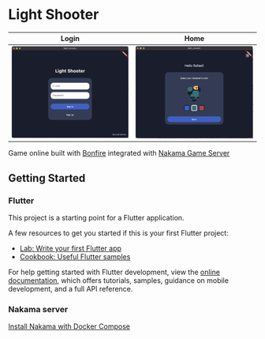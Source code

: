 # Light Shooter 




| Login  | Home |
| ------------- | ------------- |
| ![](https://github.com/RafaelBarbosatec/light_shooter/blob/nakama/imgs/login_screen_shot.png)  | ![](https://github.com/RafaelBarbosatec/light_shooter/blob/nakama/imgs/home_screen_shot.png)  |

Game online built with [Bonfire](https://bonfire-engine.github.io/) integrated with [Nakama Game Server](https://flutter-nakama.gitbook.io/)

## Getting Started

### Flutter

This project is a starting point for a Flutter application.

A few resources to get you started if this is your first Flutter project:

- [Lab: Write your first Flutter app](https://docs.flutter.dev/get-started/codelab)
- [Cookbook: Useful Flutter samples](https://docs.flutter.dev/cookbook)

For help getting started with Flutter development, view the
[online documentation](https://docs.flutter.dev/), which offers tutorials,
samples, guidance on mobile development, and a full API reference.

### Nakama server

[Install Nakama with Docker Compose](https://heroiclabs.com/docs/nakama/getting-started/install/docker/)

